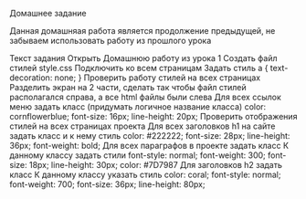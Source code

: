 Домашнее задание

Данная домашняая работа является продолжение предыдущей, не забываем использовать работу из прошлого урока

Текст задания 
Открыть Домашнюю работу из урока 1 
Создать файл стилей style.css
Подключить ко всем страницам
Задать стиль
a {
   text-decoration: none;
}
Проверить работу стилей на всех страницах
Разделить экран на 2 части, сделать так чтобы файл стилей располагался справа, а все html файлы были слева
Для всех ссылок меню задать класс (придумать логичное название класса)
    color: cornflowerblue;
    font-size: 16px;
    line-height: 20px;
Проверить отображения стилей на всех страницах проекта
Для всех заголовков h1 на сайте задать класс и к нему стиль
    color: #222222;
    font-size: 28px;
    line-height: 36px;
    font-weight: bold;
Для всех параграфов в проекте задать класс
К данному классу задать стили
    font-style: normal;
    font-weight: 300;
    font-size: 18px;
    line-height: 30px;
    color: #7D7987
Для заголовков h2 задать класс
К данному классу указать стиль 
    color: coral;
    font-style: normal;
    font-weight: 700;
    font-size: 36px;
    line-height: 80px;

